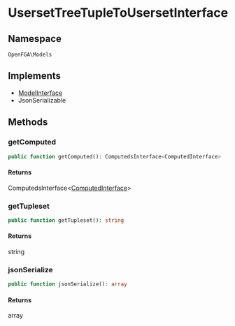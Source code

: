 # UsersetTreeTupleToUsersetInterface


## Namespace
`OpenFGA\Models`

## Implements
* [ModelInterface](Models/ModelInterface.md)
* JsonSerializable



## Methods
### getComputed


```php
public function getComputed(): ComputedsInterface<ComputedInterface>
```



#### Returns
ComputedsInterface&lt;[ComputedInterface](Models/ComputedInterface.md)&gt;

### getTupleset


```php
public function getTupleset(): string
```



#### Returns
string

### jsonSerialize


```php
public function jsonSerialize(): array
```



#### Returns
array

